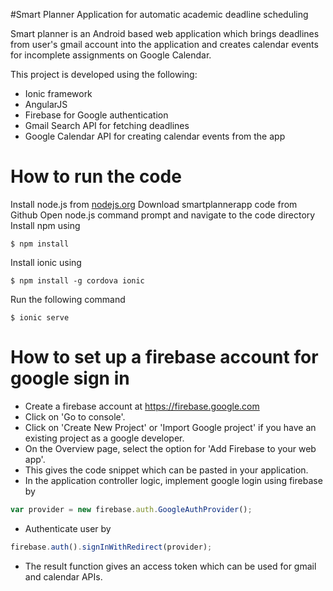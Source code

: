 #Smart Planner Application for automatic academic deadline scheduling

Smart planner is an Android based web application which brings deadlines from user's gmail account into the application and creates calendar events for incomplete assignments on Google Calendar.

This project is developed using the following:

* Ionic framework
* AngularJS
* Firebase for Google authentication
* Gmail Search API for fetching deadlines
* Google Calendar API for creating calendar events from the app

How to run the code
==================================

Install node.js from [nodejs.org](https://nodejs.org/en/)
Download smartplannerapp code from Github
Open node.js command prompt and navigate to the code directory
Install npm using
```
$ npm install
```
Install ionic using
```
$ npm install -g cordova ionic
```
Run the following command
```
$ ionic serve
```
How to set up a firebase account for google sign in
==================================

* Create a firebase account at <https://firebase.google.com>
* Click on 'Go to console'.
* Click on 'Create New Project' or 'Import Google project' if you have an existing project as a google developer.
* On the Overview page, select the option for 'Add Firebase to your web app'.
* This gives the code snippet which can be pasted in your application.
* In the application controller logic, implement google login using firebase by
```javascript
var provider = new firebase.auth.GoogleAuthProvider();
```
* Authenticate user by
```javascript
firebase.auth().signInWithRedirect(provider);
```
* The result function gives an access token which can be used for gmail and calendar APIs.
